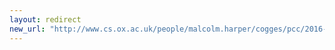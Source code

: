 ```yaml
---
layout: redirect
new_url: "http://www.cs.ox.ac.uk/people/malcolm.harper/cogges/pcc/2016-01/index.html"
---
```

